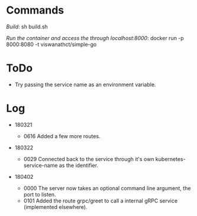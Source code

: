 # Commands

*Build*: sh build.sh

*Run the container and access the through localhost:8000*: docker run -p 8000:8080 -t viswanathct/simple-go

# ToDo

* Try passing the service name as an environment variable.

# Log

* 180321

  * 0616  Added a few more routes.

* 180322

  * 0029  Connected back to the service through it's own kubernetes-service-name as the identifier.

* 180402

  * 0000  The server now takes an optional command line argument, the port to listen.
  * 0101  Added the route grpc/greet to call a internal gRPC service (implemented elsewhere).
